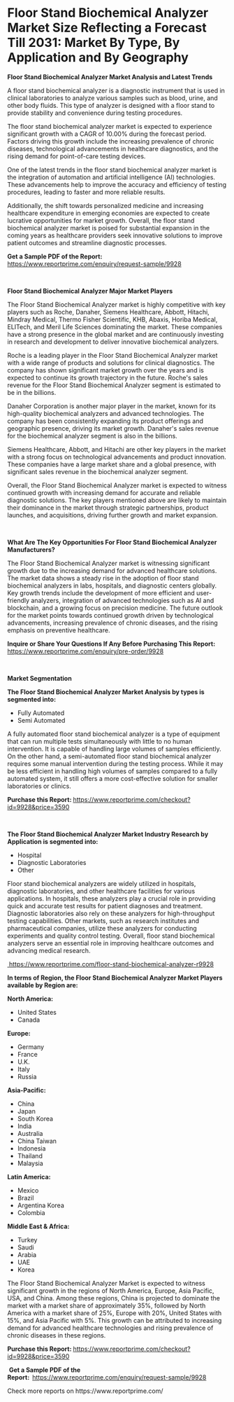 <p><h1>Floor Stand Biochemical Analyzer Market Size Reflecting a Forecast Till 2031: Market By Type, By Application and By Geography</h1></p><p><strong>Floor Stand Biochemical Analyzer Market Analysis and Latest Trends</strong></p>
<p><p>A floor stand biochemical analyzer is a diagnostic instrument that is used in clinical laboratories to analyze various samples such as blood, urine, and other body fluids. This type of analyzer is designed with a floor stand to provide stability and convenience during testing procedures.</p><p>The floor stand biochemical analyzer market is expected to experience significant growth with a CAGR of 10.00% during the forecast period. Factors driving this growth include the increasing prevalence of chronic diseases, technological advancements in healthcare diagnostics, and the rising demand for point-of-care testing devices.</p><p>One of the latest trends in the floor stand biochemical analyzer market is the integration of automation and artificial intelligence (AI) technologies. These advancements help to improve the accuracy and efficiency of testing procedures, leading to faster and more reliable results.</p><p>Additionally, the shift towards personalized medicine and increasing healthcare expenditure in emerging economies are expected to create lucrative opportunities for market growth. Overall, the floor stand biochemical analyzer market is poised for substantial expansion in the coming years as healthcare providers seek innovative solutions to improve patient outcomes and streamline diagnostic processes.</p></p>
<p><strong>Get a Sample PDF of the Report:&nbsp;</strong> <a href="https://www.reportprime.com/enquiry/request-sample/9928">https://www.reportprime.com/enquiry/request-sample/9928</a></p>
<p>&nbsp;</p>
<p><strong>Floor Stand Biochemical Analyzer Major Market Players</strong></p>
<p><p>The Floor Stand Biochemical Analyzer market is highly competitive with key players such as Roche, Danaher, Siemens Healthcare, Abbott, Hitachi, Mindray Medical, Thermo Fisher Scientific, KHB, Abaxis, Horiba Medical, ELITech, and Meril Life Sciences dominating the market. These companies have a strong presence in the global market and are continuously investing in research and development to deliver innovative biochemical analyzers.</p><p>Roche is a leading player in the Floor Stand Biochemical Analyzer market with a wide range of products and solutions for clinical diagnostics. The company has shown significant market growth over the years and is expected to continue its growth trajectory in the future. Roche's sales revenue for the Floor Stand Biochemical Analyzer segment is estimated to be in the billions.</p><p>Danaher Corporation is another major player in the market, known for its high-quality biochemical analyzers and advanced technologies. The company has been consistently expanding its product offerings and geographic presence, driving its market growth. Danaher's sales revenue for the biochemical analyzer segment is also in the billions.</p><p>Siemens Healthcare, Abbott, and Hitachi are other key players in the market with a strong focus on technological advancements and product innovation. These companies have a large market share and a global presence, with significant sales revenue in the biochemical analyzer segment.</p><p>Overall, the Floor Stand Biochemical Analyzer market is expected to witness continued growth with increasing demand for accurate and reliable diagnostic solutions. The key players mentioned above are likely to maintain their dominance in the market through strategic partnerships, product launches, and acquisitions, driving further growth and market expansion.</p></p>
<p>&nbsp;</p>
<p><strong>What Are The Key Opportunities For Floor Stand Biochemical Analyzer Manufacturers?</strong></p>
<p><p>The Floor Stand Biochemical Analyzer market is witnessing significant growth due to the increasing demand for advanced healthcare solutions. The market data shows a steady rise in the adoption of floor stand biochemical analyzers in labs, hospitals, and diagnostic centers globally. Key growth trends include the development of more efficient and user-friendly analyzers, integration of advanced technologies such as AI and blockchain, and a growing focus on precision medicine. The future outlook for the market points towards continued growth driven by technological advancements, increasing prevalence of chronic diseases, and the rising emphasis on preventive healthcare.</p></p>
<p><strong>Inquire or Share Your Questions If Any Before Purchasing This Report:</strong> <a href="https://www.reportprime.com/enquiry/pre-order/9928">https://www.reportprime.com/enquiry/pre-order/9928</a></p>
<p>&nbsp;</p>
<p><strong>Market Segmentation</strong></p>
<p><strong>The Floor Stand Biochemical Analyzer Market Analysis by types is segmented into:</strong></p>
<p><ul><li>Fully Automated</li><li>Semi Automated</li></ul></p>
<p><p>A fully automated floor stand biochemical analyzer is a type of equipment that can run multiple tests simultaneously with little to no human intervention. It is capable of handling large volumes of samples efficiently. On the other hand, a semi-automated floor stand biochemical analyzer requires some manual intervention during the testing process. While it may be less efficient in handling high volumes of samples compared to a fully automated system, it still offers a more cost-effective solution for smaller laboratories or clinics.</p></p>
<p><strong>Purchase this Report:&nbsp;</strong><a href="https://www.reportprime.com/checkout?id=9928&price=3590">https://www.reportprime.com/checkout?id=9928&price=3590</a></p>
<p>&nbsp;</p>
<p><strong>The Floor Stand Biochemical Analyzer Market Industry Research by Application is segmented into:</strong></p>
<p><ul><li>Hospital</li><li>Diagnostic Laboratories</li><li>Other</li></ul></p>
<p><p>Floor stand biochemical analyzers are widely utilized in hospitals, diagnostic laboratories, and other healthcare facilities for various applications. In hospitals, these analyzers play a crucial role in providing quick and accurate test results for patient diagnoses and treatment. Diagnostic laboratories also rely on these analyzers for high-throughput testing capabilities. Other markets, such as research institutes and pharmaceutical companies, utilize these analyzers for conducting experiments and quality control testing. Overall, floor stand biochemical analyzers serve an essential role in improving healthcare outcomes and advancing medical research.</p></p>
<p><a href="https://www.reportprime.com/floor-stand-biochemical-analyzer-r9928">&nbsp;https://www.reportprime.com/floor-stand-biochemical-analyzer-r9928</a></p>
<p><strong>In terms of Region, the Floor Stand Biochemical Analyzer Market Players available by Region are:</strong></p>
<p>
    <p> <strong> North America: </strong>
        <ul>
            <li>United States</li>
            <li>Canada</li>
        </ul>
        </p> 
    <p> <strong> Europe: </strong>
        <ul>
            <li>Germany</li>
            <li>France</li>
            <li>U.K.</li>
            <li>Italy</li>
            <li>Russia</li>
        </ul>
        </p> 
    <p> <strong> Asia-Pacific: </strong>
        <ul>
            <li>China</li>
            <li>Japan</li>
            <li>South Korea</li>
            <li>India</li>
            <li>Australia</li>
            <li>China Taiwan</li>
            <li>Indonesia</li>
            <li>Thailand</li>
            <li>Malaysia</li>
        </ul>
        </p> 
    <p> <strong> Latin America: </strong>
        <ul>
            <li>Mexico</li>
            <li>Brazil</li>
            <li>Argentina Korea</li>
            <li>Colombia</li>
        </ul>
        </p> 
    <p> <strong> Middle East & Africa: </strong>
        <ul>
            <li>Turkey</li>
            <li>Saudi</li>
            <li>Arabia</li>
            <li>UAE</li>
            <li>Korea</li>
        </ul>
    </p>
    </p>
<p><p>The Floor Stand Biochemical Analyzer Market is expected to witness significant growth in the regions of North America, Europe, Asia Pacific, USA, and China. Among these regions, China is projected to dominate the market with a market share of approximately 35%, followed by North America with a market share of 25%, Europe with 20%, United States with 15%, and Asia Pacific with 5%. This growth can be attributed to increasing demand for advanced healthcare technologies and rising prevalence of chronic diseases in these regions.</p></p>
<p><strong>Purchase this Report: </strong><a href="https://www.reportprime.com/checkout?id=9928&price=3590">https://www.reportprime.com/checkout?id=9928&price=3590</a></p>
<p>&nbsp;<strong>Get a Sample PDF of the Report:&nbsp;&nbsp;</strong><a href="https://www.reportprime.com/enquiry/request-sample/9928">https://www.reportprime.com/enquiry/request-sample/9928</a></p>
<p><strong></strong></p>
<p>Check more reports on https://www.reportprime.com/</p>